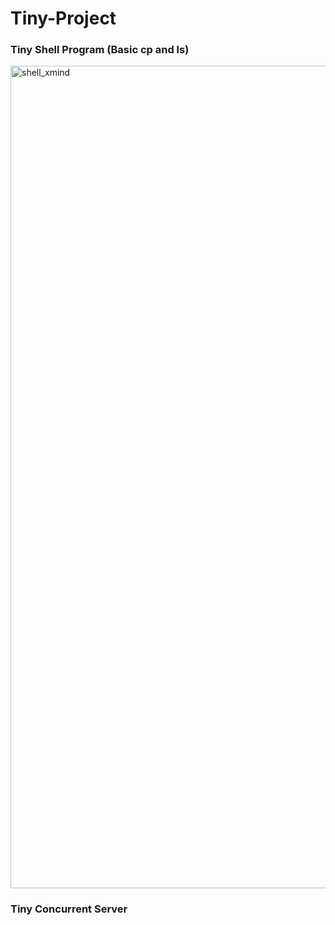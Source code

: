 # Tiny-Project

### Tiny Shell Program (Basic cp and ls)

<img width="1316" alt="shell_xmind" src="https://github.com/user-attachments/assets/3fff3fef-a438-4815-931b-24be8526303f" />

### Tiny Concurrent Server
